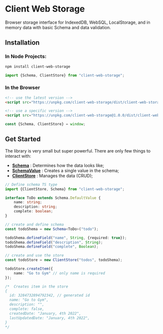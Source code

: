 # Client Web Storage
Browser storage interface for IndexedDB, WebSQL, LocalStorage, and in memory data with basic Schema and data validation.

## Installation

### In Node Projects:

```bash
npm install client-web-storage
```

```js
import {Schema, ClientStore} from "client-web-storage";
```

### In the Browser

```html
<!-- use the latest version -->
<script src="https://unpkg.com/client-web-storage/dist/client-web-storage.min.js"></script>

<!-- use a specific version -->
<script src="https://unpkg.com/client-web-storage@1.0.0/dist/client-web-storage.min.js"></script>
```

```js
const {Schema, ClientStore} = window;
```

## Get Started
The library is very small but super powerful. There are only few things to interact with:
- **[Schema](https://github.com/beforesemicolon/client-web-storage/blob/main/docs/Schema.md)** : Determines how the data looks like;
- **[SchemaValue](https://github.com/beforesemicolon/client-web-storage/blob/main/docs/SchemaValue.md)** : Creates a single value in the schema;
- **[ClientStore](https://github.com/beforesemicolon/client-web-storage/blob/main/docs/ClientStore.md)** : Manages the data (CRUD);

```ts
// Define schema TS type
import {ClientStore, Schema} from "client-web-storage";

interface ToDo extends Schema.DefaultValue {
    name: string;
    description: string;
    complete: boolean;
}

// create and define schema
const todoShema = new Schema<ToDo>("todo");

todoShema.defineField("name", String, {required: true});
todoShema.defineField("description", String);
todoShema.defineField("complete", Boolean);

// create and use the store
const todoStore = new ClientStore("todos", todoShema);

todoStore.createItem({
    name: "Go to Gym" // only name is required
});

/*  Creates item in the store
{
  id: 3284732894792342, // generated id
  name: "Go to Gym",
  description: "",
  complete: false,
  createdDate: "January, 4th 2022",
  lastUpdatedDate: "January, 4th 2022",
}
*/
```
